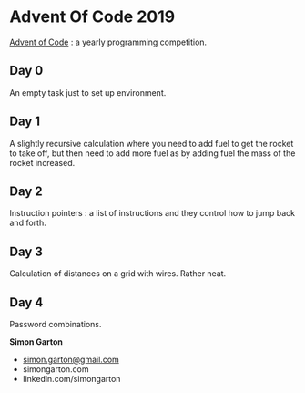 # Advent Of Code 2019

[Advent of Code](https://adventofcode.com/) : a yearly programming competition.

## Day 0 
An empty task just to set up environment.

## Day 1
A slightly recursive calculation where you need to add fuel to get the rocket to take off, 
but then need to add more fuel as by adding fuel the mass of the rocket increased.

## Day 2
Instruction pointers : a list of instructions and they control how to jump back and forth.

## Day 3
Calculation of distances on a grid with wires. Rather neat.

## Day 4
Password combinations.


**Simon Garton**
- simon.garton@gmail.com  
- simongarton.com  
- linkedin.com/simongarton
